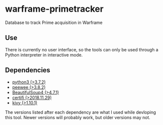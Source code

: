 # warframe-primetracker
Database to track Prime acquisition in Warframe

## Use
There is currently no user interface, so the tools can only be used through a
Python interpreter in interactive mode.

## Dependencies
- [python3 (>3.7.2)](https://www.python.org/downloads/)
- [peewee (>3.8.2)](http://docs.peewee-orm.com/en/latest/peewee/installation.html)
- [BeautifulSoup4 (>4.7.1)](https://www.crummy.com/software/BeautifulSoup/#Download)
- [certifi (>2018.11.29)](https://github.com/certifi/python-certifi)
- [kivy (>1.10.1)](https://kivy.org/doc/stable/installation/installation.html)

The versions listed after each dependency are what I used while devloping this
tool. Newer versions will probably work, but older versions may not.
